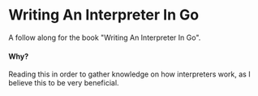 # Writing An Interpreter In Go

A follow along for the book "Writing An Interpreter In Go". 

#### Why?

Reading this in order to gather knowledge on how interpreters work, as I believe this to be very beneficial.